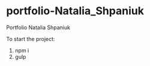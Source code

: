 # portfolio-Natalia_Shpaniuk
Portfolio Natalia Shpaniuk

To start the project: 
  1) npm i
  2) gulp
